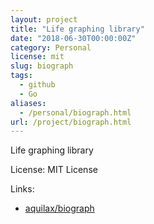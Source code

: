 ```yaml
---
layout: project
title: "Life graphing library"
date: "2018-06-30T00:00:00Z"
category: Personal
license: mit
slug: biograph
tags:
  - github
  - Go
aliases:
  - /personal/biograph.html
url: /project/biograph.html
---
```


Life graphing library

License: MIT License

Links:

* [aquilax/biograph](https://github.com/aquilax/biograph)
